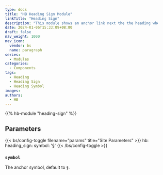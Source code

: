 ```yaml
---
type: docs
title: "HB Heading Sign Module"
linkTitle: "Heading Sign"
description: "This module shows an anchor link next the the heading when users hovering."
date: 2024-01-06T15:33:09+08:00
draft: false
nav_weight: 1000
nav_icon:
  vendor: bs
  name: paragraph 
series:
  - Modules
categories:
  - Components
tags:
  - Heading
  - Heading Sign
  - Heading Symbol
images:
authors:
  - HB
---
```


{{% hb-module "heading-sign" %}}

## Parameters

{{< bs/config-toggle filename="params" title="Site Parameters" >}}
hb:
  heading_sign:
    symbol: '§'
{{< /bs/config-toggle >}}

### `symbol`

The anchor symbol, default to `§`.
